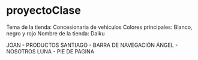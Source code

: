 # proyectoClase

Tema de la tienda: Concesionaria de vehiculos
Colores principales: Blanco, negro y rojo
Nombre de la tienda: Daiku

JOAN - PRODUCTOS
SANTIAGO - BARRA DE NAVEGACIÓN 
ÁNGEL - NOSOTROS
LUNA - PIE DE PAGINA